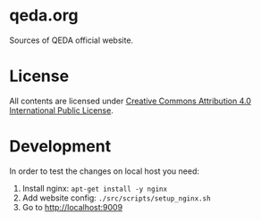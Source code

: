 qeda.org
========

Sources of QEDA official website.

License
=======

All contents are licensed under [Creative Commons Attribution 4.0 International Public License](https://creativecommons.org/licenses/by/4.0/).

Development
===========

In order to test the changes on local host you need:

1. Install nginx: `apt-get install -y nginx`
2. Add website config: `./src/scripts/setup_nginx.sh`
3. Go to <http://localhost:9009>
